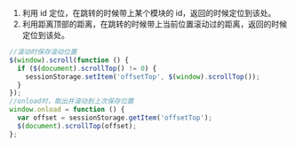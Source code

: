 1. 利用 id 定位，在跳转的时候带上某个模块的 id，返回的时候定位到该处。
2. 利用距离顶部的距离，在跳转的时候带上当前位置滚动过的距离，返回的时候定位到该处。

```js
//滚动时保存滚动位置
$(window).scroll(function () {
  if ($(document).scrollTop() != 0) {
    sessionStorage.setItem('offsetTop', $(window).scrollTop());
  }
});
//onload时，取出并滚动到上次保存位置
window.onload = function () {
  var offset = sessionStorage.getItem('offsetTop');
  $(document).scrollTop(offset);
};
```
